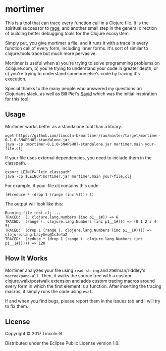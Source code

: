 # mortimer

This is a tool that can trace every function call in a Clojure file. It is the spiritual successor to [rage](https://github.com/lincoln-b/rage), and another small step in the general direction of building better debugging tools for the Clojure ecosystem.

Simply put, you give mortimer a file, and it runs it with a trace in every function call of every form, including inner forms. It's sort of similar to clojure.tools.trace but much more pervasive.

Mortimer is useful when a) you're trying to solve programming problems on 4clojure.com, b) you're trying to understand your code in greater depth, or c) you're trying to understand someone else's code by tracing it's execution.

Special thanks to the many people who answered my questions on Clojurians slack, as well as Bill Piel's [Sayid](https://github.com/bpiel/sayid) which was the initial inspiration for this tool.

## Usage

Mortimer works better as a standalone tool than a library.

    wget https://github.com/lincoln-b/mortimer/raw/master/target/mortimer-0.1.0-SNAPSHOT-standalone.jar
    java -cp :mortimer-0.1.0-SNAPSHOT-standalone.jar mortimer.main your-file.clj

If your file uses external dependencies, you need to include them in the classpath.

    export LEINCP=`lein classpath`
    java -cp $LEINCP:mortimer.jar mortimer.main your-file.clj

For example, if your-file.clj contains this code:

    (#(reduce * (drop 1 (range (inc %)))) 5)

The output will look like this:

    Running file test.clj ...
    TRACED:  (. clojure.lang.Numbers (inc p1__1#)) => 6
    TRACED:  (range (. clojure.lang.Numbers (inc p1__1#))) => (0 1 2 3 4 5)
    TRACED:  (drop 1 (range (. clojure.lang.Numbers (inc p1__1#)))) => clojure.lang.LazySeq@1c3e4a2
    TRACED:  (reduce * (drop 1 (range (. clojure.lang.Numbers (inc p1__1#))))) => 120

## How It Works

Mortimer analyzes your file using `read-string` and ztellman/riddley's `macroexpand-all`. Then, it walks the source tree with a custom clojure.walk/postwalk extension and adds custom tracing macros around every form in which the first element is a function. After inserting the tracing macros, it simply runs the code using `eval`. 

If and when you find bugs, please report them in the Issues tab and I will try to fix them.

## License

Copyright © 2017 Lincoln-B

Distributed under the Eclipse Public License version 1.0.
